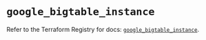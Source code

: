 # `google_bigtable_instance`

Refer to the Terraform Registry for docs: [`google_bigtable_instance`](https://registry.terraform.io/providers/hashicorp/google/6.31.0/docs/resources/bigtable_instance).
